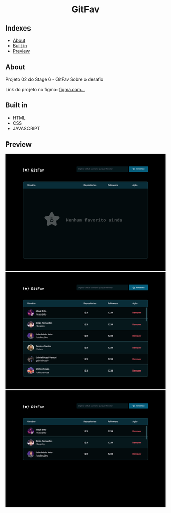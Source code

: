 <h1 align="center">
GitFav
</h1>

## Indexes

- [About](#about)
- [Built in](#built_in)
- [Preview](#preview)
  <br>

## About <a name="about"></a>

Projeto 02 do Stage 6 - GitFav
Sobre o desafio

Link do projeto no figma: <a href="https://www.figma.com/file/SzQA07HwmSPj4hOYgu1Pps/%5BDesafios-Explorer%5D-GitFav/duplicate">figma.com...</a>

## Built in <a name="built_in"></a>

- HTML
- CSS
- JAVASCRIPT
  <br>

## Preview <a name = "preview"></a>

<div align="center">
<img src="/nvl6/projeto%202/preview/page1.png" alt="Preview"/>
<img src="/nvl6/projeto%202/preview/page2.png" alt="Preview"/>
<img src="/nvl6/projeto%202/preview/page3.png" alt="Preview"/>
</div>
